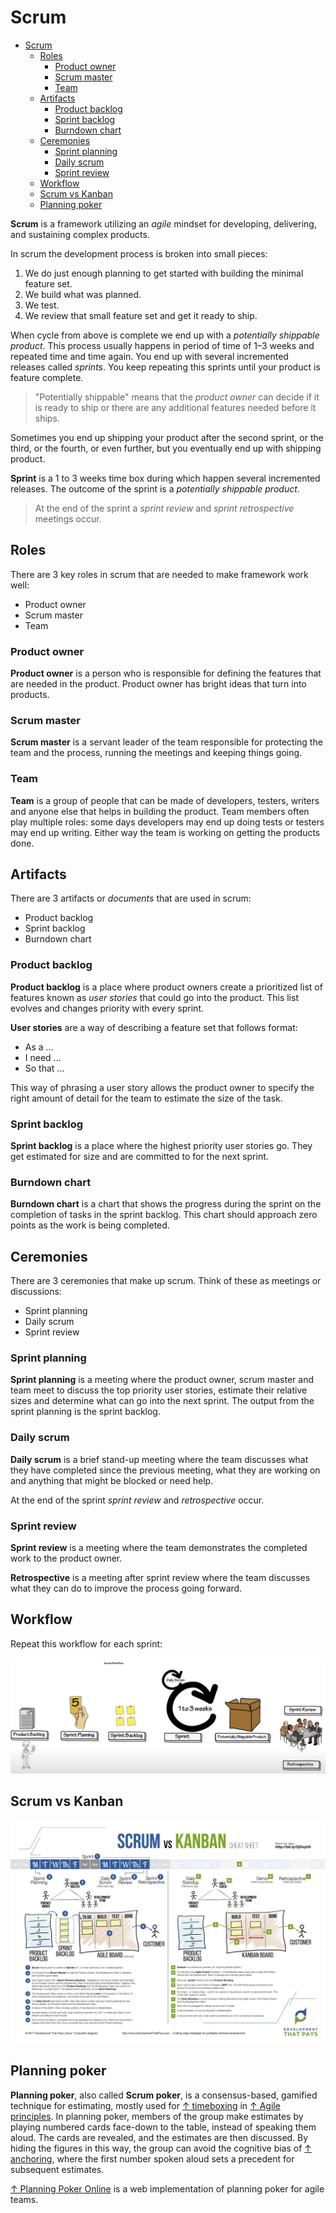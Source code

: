 # Scrum

- [Scrum](#scrum)
  - [Roles](#roles)
    - [Product owner](#product-owner)
    - [Scrum master](#scrum-master)
    - [Team](#team)
  - [Artifacts](#artifacts)
    - [Product backlog](#product-backlog)
    - [Sprint backlog](#sprint-backlog)
    - [Burndown chart](#burndown-chart)
  - [Ceremonies](#ceremonies)
    - [Sprint planning](#sprint-planning)
    - [Daily scrum](#daily-scrum)
    - [Sprint review](#sprint-review)
  - [Workflow](#workflow)
  - [Scrum vs Kanban](#scrum-vs-kanban)
  - [Planning poker](#planning-poker)

**Scrum** is a framework utilizing an *agile* mindset for developing, delivering, and sustaining complex products.

In scrum the development process is broken into small pieces:

1. We do just enough planning to get started with building the minimal feature set.
2. We build what was planned.
3. We test.
4. We review that small feature set and get it ready to ship.

When cycle from above is complete we end up with a *potentially shippable product*. This process usually happens in period of time of 1–3 weeks and repeated time and time again. You end up with several incremented releases called *sprints*. You keep repeating this sprints until your product is feature complete.

> "Potentially shippable" means that the *product owner* can decide if it is ready to ship or there are any additional features needed before it ships.

Sometimes you end up shipping your product after the second sprint, or the third, or the fourth, or even further, but you eventually end up with shipping product.

**Sprint** is a 1 to 3 weeks time box during which happen several incremented releases. The outcome of the sprint is a *potentially shippable product*.

> At the end of the sprint a *sprint review* and *sprint retrospective* meetings occur.

## Roles

There are 3 key roles in scrum that are needed to make framework work well:

- Product owner
- Scrum master
- Team

### Product owner

**Product owner** is a person who is responsible for defining the features that are needed in the product. Product owner has bright ideas that turn into products.

### Scrum master

**Scrum master** is a servant leader of the team responsible for protecting the team and the process, running the meetings and keeping things going.

### Team

**Team** is a group of people that can be made of developers, testers, writers and anyone else that helps in building the product. Team members often play multiple roles: some days developers may end up doing tests or testers may end up writing. Either way the team is working on getting the products done.

## Artifacts

There are 3 artifacts or *documents* that are used in scrum:

- Product backlog
- Sprint backlog
- Burndown chart

### Product backlog

**Product backlog** is a place where product owners create a prioritized list of features known as *user stories* that could go into the product. This list evolves and changes priority with every sprint.

**User stories** are a way of describing a feature set that follows format:

- As a ...
- I need ...
- So that ...

This way of phrasing a user story allows the product owner to specify the right amount of detail for the team to estimate the size of the task.

### Sprint backlog

**Sprint backlog** is a place where the highest priority user stories go. They get estimated for size and are committed to for the next sprint.

### Burndown chart

**Burndown chart** is a chart that shows the progress during the sprint on the completion of tasks in the sprint backlog. This chart should approach zero points as the work is being completed.

## Ceremonies

There are 3 ceremonies that make up scrum. Think of these as meetings or discussions:

- Sprint planning
- Daily scrum
- Sprint review

### Sprint planning

**Sprint planning** is a meeting where the product owner, scrum master and team meet to discuss the top priority user stories, estimate their relative sizes and determine what can go into the next sprint. The output from the sprint planning is the sprint backlog.

### Daily scrum

**Daily scrum** is a brief stand-up meeting where the team discusses what they have completed since the previous meeting, what they are working on and anything that might be blocked or need help.

At the end of the sprint *sprint review* and *retrospective* occur.

### Sprint review

**Sprint review** is a meeting where the team demonstrates the completed work to the product owner.

**Retrospective** is a meeting after sprint review where the team discusses what they can do to improve the process going forward.

## Workflow

Repeat this workflow for each sprint:

<img src="scrum-backlog.jpg" />

## Scrum vs Kanban

<img src="scrum-vs-kanban.jpg" />

## Planning poker

**Planning poker**, also called **Scrum poker**, is a consensus-based, gamified technique for estimating, mostly used for [↑ timeboxing](https://en.wikipedia.org/wiki/Timeboxing) in [↑ Agile principles](https://en.wikipedia.org/wiki/Agile_software_development#Agile_principles). In planning poker, members of the group make estimates by playing numbered cards face-down to the table, instead of speaking them aloud. The cards are revealed, and the estimates are then discussed. By hiding the figures in this way, the group can avoid the cognitive bias of [↑ anchoring](https://en.wikipedia.org/wiki/Anchoring_effect), where the first number spoken aloud sets a precedent for subsequent estimates.

[↑ Planning Poker Online](https://planningpokeronline.com/) is a web implementation of planning poker for agile teams.
